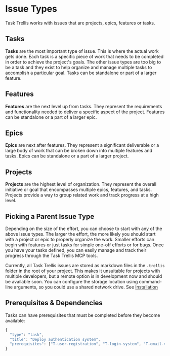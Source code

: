 # Issue Types

Task Trellis works with issues that are projects, epics, features or tasks.

## Tasks

**Tasks** are the most important type of issue. This is where the actual work gets done. Each task is a specific piece of work that needs to be completed in order to achieve the project's goals. The other issue types are too big to be a task and they exist to help organize and manage multiple tasks to accomplish a particular goal. Tasks can be standalone or part of a larger feature.

## Features

**Features** are the next level up from tasks. They represent the requirements and functionality needed to deliver a specific aspect of the project. Features can be standalone or a part of a larger epic.

## Epics

**Epics** are next after features. They represent a significant deliverable or a large body of work that can be broken down into multiple features and tasks. Epics can be standalone or a part of a larger project.

## Projects

**Projects** are the highest level of organization. They represent the overall initiative or goal that encompasses multiple epics, features, and tasks. Projects provide a way to group related work and track progress at a high level.

## Picking a Parent Issue Type

Depending on the size of the effort, you can choose to start with any of the above issue types. The larger the effort, the more likely you should start with a project or epic to properly organize the work. Smaller efforts can begin with features or just tasks for simple one-off efforts or for bugs. Once you have your tasks defined, you can easily manage and track their progress through the Task Trellis MCP tools.

Currently, all Task Trellis issues are stored as markdown files in the `.trellis` folder in the root of your project. This makes it unsuitable for projects with multiple developers, but a remote option is in development now and should be available soon. You can configure the storage location using command-line arguments, so you could use a shared network drive. See [Installation](installation.md#configuration-options)

## Prerequisites & Dependencies

Tasks can have prerequisites that must be completed before they become available:

```typescript
{
  "type": "task",
  "title": "Deploy authentication system",
  "prerequisites": ["T-user-registration", "T-login-system", "T-email-verification"]
}
```

